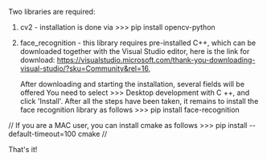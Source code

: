 Two libraries are required:

1.  cv2 - installation is done via \>\>\> pip install opencv-python
2.  face_recognition - this library requires pre-installed C++, which can be downloaded together with the Visual Studio editor,
    here is the link for download:
    https://visualstudio.microsoft.com/thank-you-downloading-visual-studio/?sku=Community&rel=16,
    
    After downloading and starting the installation, several fields will be offered
    You need to select \>\>\> Desktop development with C ++, and click 'Install'.
    After all the steps have been taken, it remains to install the face recognition library as follows  \>\>\> pip install face-recognition

  // If you are a MAC user, you can install cmake as follows >>> pip install --default-timeout=100 cmake //



That's it!


